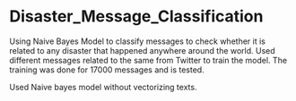 # Disaster_Message_Classification
Using Naive Bayes Model to classify messages to check whether it is related to any disaster that happened anywhere around the world. Used different messages related to the same from Twitter to train the model. The training was done for 17000  messages and is tested. 

Used Naive bayes model without vectorizing texts.
